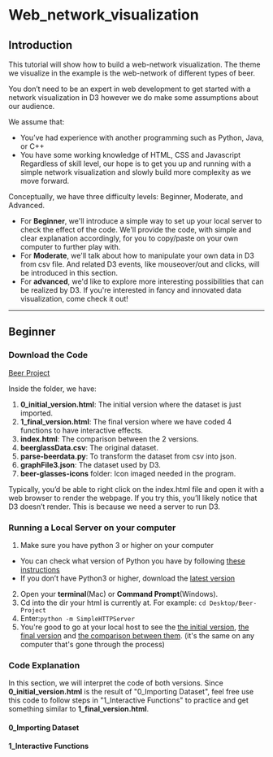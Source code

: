 # Web_network_visualization

## Introduction
  This tutorial will show how to build a web-network visualization. The theme we visualize in the example is the web-network of different types of beer.
  
  You don’t need to be an expert in web development to get started with a network visualization in D3 however we do make some assumptions about our audience.
  
  We assume that:
  - You’ve had experience with another programming such as Python, Java, or C++
  - You have some working knowledge of HTML, CSS and Javascript
  Regardless of skill level, our hope is to get you up and running with a simple network visualization and slowly build more complexity as we move forward.
  
  Conceptually, we have three difficulty levels: Beginner, Moderate, and Advanced. 
  
  - For **Beginner**, we'll introduce a simple way to set up your local server to check the effect of the code. We'll provide the code, with simple and clear explanation accordingly, for you to copy/paste on your own computer to further play with. 
  - For **Moderate**, we'll talk about how to manipulate your own data in D3 from csv file. And related D3 events, like mouseover/out and clicks, will be introduced in this section.
  - For **advanced**, we'd like to explore more interesting possibilities that can be realized by D3. If you're interested in fancy and innovated data visualization, come check it out!

***
## Beginner

### Download the Code
[Beer Project](../../blob/master/Beer-Project.zip)

Inside the folder, we have:
1. **0_initial_version.html**: The initial version where the dataset is just imported. 
2. **1_final_version.html**: The final version where we have coded 4 functions to have interactive effects. 
3. **index.html**: The comparison between the 2 versions. 
4. **beerglassData.csv**: The original dataset.
5. **parse-beerdata.py**: To transform the dataset from csv into json.
6. **graphFile3.json**: The dataset used by D3.
7. **beer-glasses-icons** folder: Icon imaged needed in the program.

Typically, you’d be able to right click on the index.html file and open it with a web browser to render the webpage. If you try this, you’ll likely notice that D3 doesn’t render. This is because we need a server to run D3.

### Running a Local Server on your computer
1. Make sure you have python 3 or higher on your computer
- You can check what version of Python you have by following [these instructions](https://edu.google.com/openonline/course-builder/docs/1.10/set-up-course-builder/check-for-python.html)
- If you don’t have Python3 or higher, download the [latest version](https://www.python.org/downloads/)
2. Open your **terminal**(Mac) or **Command Prompt**(Windows).
3. Cd into the dir your html is currently at. For example: `cd Desktop/Beer-Project`
4. Enter:`python -m SimpleHTTPServer`
5. You're good to go at your local host to see the [the initial version](http://localhost:8000/0_initial_version.html), [the final version](http://localhost:8000/1_final_version.html) and [the comparison between them](http://localhost:8000). (it's the same on any computer that's gone through the process)


### Code Explanation
In this section, we will interpret the code of both versions. Since **0_initial_version.html** is the result of "0_Importing Dataset", feel free use this code to follow steps in "1_Interactive Functions" to practice and get something similar to **1_final_version.html**.

#### 0_Importing Dataset

#### 1_Interactive Functions





